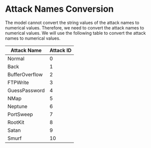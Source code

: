 # Attack Names Conversion
The model cannot convert the string values of the attack names to numerical values. Therefore, we need to convert the attack names to numerical values. We will use the following table to convert the attack names to numerical values.

| Attack Name | Attack ID |
| --- | --- |
| Normal | 0 |
| Back | 1 |
| BufferOverflow | 2 |
| FTPWrite | 3 |
| GuessPassword | 4 |
| NMap | 5 |
| Neptune | 6 |
| PortSweep | 7 |
| RootKit | 8 |
| Satan | 9 |
| Smurf | 10 |


